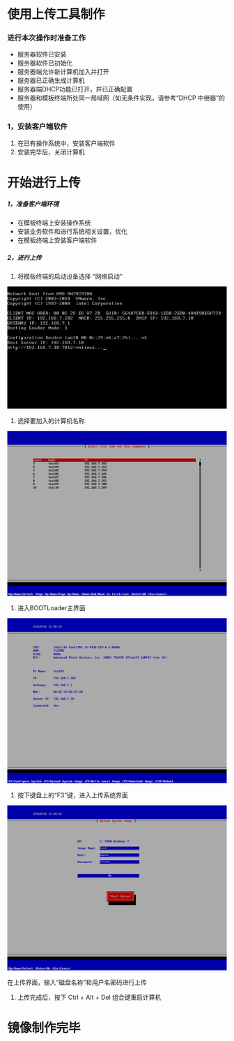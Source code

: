 # 使用上传工具制作

### 进行本次操作时准备工作

* 服务器软件已安装
* 服务器软件已初始化
* 服务器端允许新计算机加入并打开
* 服务器已正确生成计算机
* 服务器端DHCP功能已打开，并已正确配置
* 服务器和模板终端所处同一局域网（如无条件实现，请参考“DHCP 中继器”的使用）

### 1，安装客户端软件

1. 在已有操作系统中，安装客户端软件
2. 安装完毕后，关闭计算机



# 开始进行上传

##### 1，准备客户端环境

* 在模板终端上安装操作系统
* 安装业务软件和进行系统相关设置，优化
* 在模板终端上安装客户端软件

##### 2，进行上传

1. 将模板终端的启动设备选择 “网络启动”

![](/assets/18-2.png)

1. 选择要加入的计算机名称

![](/assets/18-1.png)

1. 进入BOOTLoader主界面

![](/assets/19-1.png)

1. 按下键盘上的“F3”键，进入上传系统界面

![](/assets/24-1.png)


在上传界面，输入“磁盘名称”和用户名密码进行上传

1. 上传完成后，按下 Ctrl + Alt + Del 组合键重启计算机



# 镜像制作完毕



